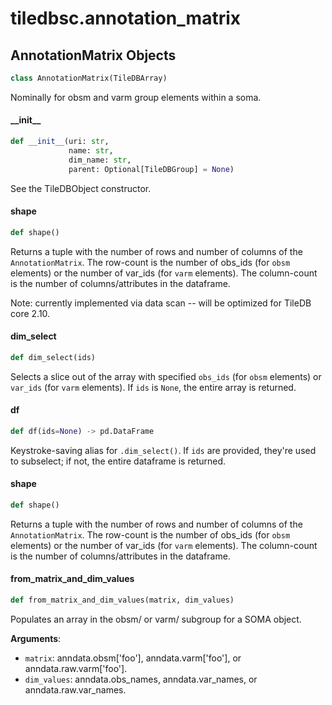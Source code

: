 <a id="tiledbsc.annotation_matrix"></a>

# tiledbsc.annotation\_matrix

<a id="tiledbsc.annotation_matrix.AnnotationMatrix"></a>

## AnnotationMatrix Objects

```python
class AnnotationMatrix(TileDBArray)
```

Nominally for obsm and varm group elements within a soma.

<a id="tiledbsc.annotation_matrix.AnnotationMatrix.__init__"></a>

#### \_\_init\_\_

```python
def __init__(uri: str,
             name: str,
             dim_name: str,
             parent: Optional[TileDBGroup] = None)
```

See the TileDBObject constructor.

<a id="tiledbsc.annotation_matrix.AnnotationMatrix.shape"></a>

#### shape

```python
def shape()
```

Returns a tuple with the number of rows and number of columns of the `AnnotationMatrix`.
The row-count is the number of obs_ids (for `obsm` elements) or the number of var_ids (for
`varm` elements).  The column-count is the number of columns/attributes in the dataframe.

Note: currently implemented via data scan -- will be optimized for TileDB core 2.10.

<a id="tiledbsc.annotation_matrix.AnnotationMatrix.dim_select"></a>

#### dim\_select

```python
def dim_select(ids)
```

Selects a slice out of the array with specified `obs_ids` (for `obsm` elements) or
`var_ids` (for `varm` elements).  If `ids` is `None`, the entire array is returned.

<a id="tiledbsc.annotation_matrix.AnnotationMatrix.df"></a>

#### df

```python
def df(ids=None) -> pd.DataFrame
```

Keystroke-saving alias for `.dim_select()`. If `ids` are provided, they're used
to subselect; if not, the entire dataframe is returned.

<a id="tiledbsc.annotation_matrix.AnnotationMatrix.shape"></a>

#### shape

```python
def shape()
```

Returns a tuple with the number of rows and number of columns of the `AnnotationMatrix`.
The row-count is the number of obs_ids (for `obsm` elements) or the number of var_ids (for
`varm` elements).  The column-count is the number of columns/attributes in the dataframe.

<a id="tiledbsc.annotation_matrix.AnnotationMatrix.from_matrix_and_dim_values"></a>

#### from\_matrix\_and\_dim\_values

```python
def from_matrix_and_dim_values(matrix, dim_values)
```

Populates an array in the obsm/ or varm/ subgroup for a SOMA object.

**Arguments**:

- `matrix`: anndata.obsm['foo'], anndata.varm['foo'], or anndata.raw.varm['foo'].
- `dim_values`: anndata.obs_names, anndata.var_names, or anndata.raw.var_names.

